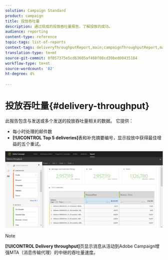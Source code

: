 ```yaml
---
solution: Campaign Standard
product: campaign
title: 投放吞吐量
description: 通过现成的投放吞吐量报告，了解投放的成功。
audience: reporting
content-type: reference
topic-tags: list-of-reports
context-tags: deliveryThroughputReport,main;campaignThroughputReport,main;programThroughputReport,main
translation-type: tm+mt
source-git-commit: 0f057375e5cd63605af460f08cd39bed00435184
workflow-type: tm+mt
source-wordcount: '82'
ht-degree: 4%

---
```



# 投放吞吐量{#delivery-throughput}

此报告包含与发送或多个发送的投放吞吐量相关的数据。 它提供：

* 每小时处理的邮件数
* **[!UICONTROL Top 5 deliveries]**&#x200B;表和补充摘要编号，显示投放中获得最佳增益的五个重试。

![](assets/delivery_reports_1.png)

>[!NOTE]
>
>**[!UICONTROL Delivery throughput]**&#x200B;页显示消息从活动到Adobe Campaign增强MTA（消息传输代理）的中继的吞吐量速度。
